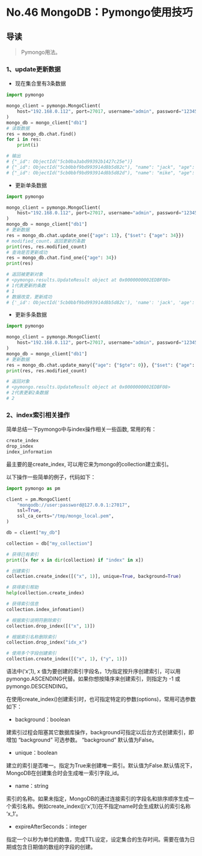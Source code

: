 # No.46 MongoDB：Pymongo使用技巧

## 导读

> Pymongo用法。

### 1、update更新数据

- 现在集合里有3条数据

```python
import pymongo

mongo_client = pymongo.MongoClient(
    host="192.168.0.112", port=27017, username="admin", password="123456"
)
mongo_db = mongo_client["db1"]
# 读取数据
res = mongo_db.chat.find()
for i in res:
    print(i)

# 输出
# {"_id": ObjectId("5cb0ba3abd99392b1427c25e")}
# {"_id": ObjectId("5cb0bbf9bd993914d8b5d82c"), "name": "jack", "age": 13}
# {"_id": ObjectId("5cb0bbf9bd993914d8b5d82d"), "name": "mike", "age": 33}

```

- 更新单条数据

```python
import pymongo

mongo_client = pymongo.MongoClient(
    host="192.168.0.112", port=27017, username="admin", password="123456"
)
mongo_db = mongo_client["db1"]
# 更新数据
res = mongo_db.chat.update_one({"age": 13}, {"$set": {"age": 34}})
# modified_count，返回更新的条数
print(res, res.modified_count)
# 查询是否更新成功
res = mongo_db.chat.find_one({"age": 34})
print(res)

# 返回被更新对象
# <pymongo.results.UpdateResult object at 0x0000000002EDBF08>
# 1代表更新的条数
# 1
# 数据改变，更新成功
# {'_id': ObjectId('5cb0bbf9bd993914d8b5d82c'), 'name': 'jack', 'age': 34}

```

- 更新多条数据

```python
import pymongo

mongo_client = pymongo.MongoClient(
    host="192.168.0.112", port=27017, username="admin", password="123456"
)
mongo_db = mongo_client["db1"]
# 更新数据
res = mongo_db.chat.update_many({"age": {"$gte": 0}}, {"$set": {"age": 888}})
print(res, res.modified_count)

# 返回对象
# <pymongo.results.UpdateResult object at 0x0000000002EDBF08>
# 2代表更新2条数据
# 2

```

### 2、index索引相关操作

简单总结一下pymongo中与index操作相关一些函数, 常用的有：

```python
create_index
drop_index
index_information
```

最主要的是create_index, 可以用它来为mongo的collection建立索引。

以下操作一些简单的例子，代码如下：

```python
import pymongo as pm

client = pm.MongoClient(
    "mongodb://user:password@127.0.0.1:27017",
    ssl=True,
    ssl_ca_certs="/tmp/mongo_local.pem",
)

db = client["my_db"]

collection = db["my_collection"]

# 获得已有索引
print([x for x in dir(collection) if "index" in x])

# 创建索引
collection.create_index([("x", 1)], unique=True, background=True)

# 获得索引帮助
help(collection.create_index)

# 获得索引信息
collection.index_infomation()

# 根据索引说明符删除索引
collection.drop_index([("x", 1)])

# 根据索引名称删除索引
collection.drop_index("idx_x")

# 使用多个字段创建索引
collection.create_index([("x", 1), ("y", 1)])

```

语法中(‘x’,1), x 值为要创建的索引字段名，1为指定按升序创建索引，可以用pymongo.ASCENDING代替。如果你想按降序来创建索引，则指定为 -1 或 pymongo.DESCENDING。

在使用create_index()创建索引时，也可指定特定的参数(options)，常用可选参数如下：

- background：boolean

建索引过程会阻塞其它数据库操作，background可指定以后台方式创建索引，即增加 “background” 可选参数。 “background” 默认值为False。

- unique：boolean

建立的索引是否唯一。指定为True来创建唯一索引。默认值为False.默认情况下，MongoDB在创建集合时会生成唯一索引字段_id。

- name：string

索引的名称。如果未指定，MongoDB的通过连接索引的字段名和排序顺序生成一个索引名称。例如create_index([(‘x’,1)]在不指定name时会生成默认的索引名称 ‘x_1’。

- expireAfterSeconds：integer

指定一个以秒为单位的数值，完成TTL设定，设定集合的生存时间。需要在值为日期或包含日期值的数组的字段的创建。

